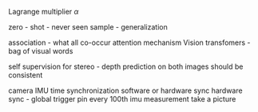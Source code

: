 Lagrange multiplier  $\alpha$

zero - shot - never seen sample - generalization

association - what all co-occur
attention mechanism 
Vision transfomers - bag of visual words

self supervision for stereo - depth prediction on both images should be consistent

camera IMU time synchronization
software or hardware sync
hardware sync - global trigger pin every 100th imu measurement take a picture
